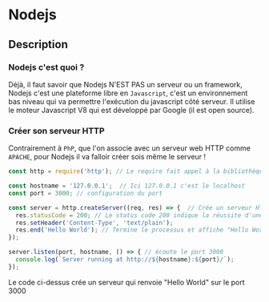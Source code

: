 # Nodejs

## Description

### Nodejs c'est quoi ?

Déjà, il faut savoir que Nodejs N'EST PAS un serveur ou un framework, Nodejs c'est une plateforme libre en `Javascript`, c'est un environnement bas niveau qui va permettre l'exécution du javascript côté serveur. Il utilise le moteur Javascript V8 qui est développé par Google (il est open source).

### Créer son serveur HTTP

Contrairement à `PhP`, que l'on associe avec un serveur web HTTP comme `APACHE`, pour Nodejs il va falloir créer sois même le serveur ! 

```js
const http = require('http'); // Le require fait appel à la bibliothèque de Nodejs, ici il fait appel à http

const hostname = '127.0.0.1';  // Ici 127.0.0.1 c'est le localhost
const port = 3000; // configuration du port 

const server = http.createServer((req, res) => {  // Crée un serveur HTTP
  res.statusCode = 200; // Le status code 200 indique la réussite d'une requête
  res.setHeader('Content-Type', 'text/plain');
  res.end('Hello World'); // Termine le processus et affiche "Hello World"
});

server.listen(port, hostname, () => { // écoute le port 3000 
  console.log(`Server running at http://${hostname}:${port}/`);
});
```

Le code ci-dessus crée un serveur qui renvoie "Hello World" sur le port 3000